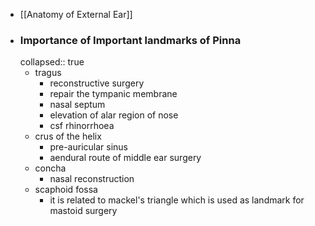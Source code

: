 - [[Anatomy of External Ear]]
- ### Importance of Important landmarks of Pinna
  collapsed:: true
	- tragus
		- reconstructive surgery
		- repair the tympanic membrane
		- nasal septum
		- elevation of alar region of nose
		- csf rhinorrhoea
	- crus of the helix
		- pre-auricular sinus
		- aendural route of middle ear surgery
	- concha
		- nasal reconstruction
	- scaphoid fossa
		- it is related to mackel's triangle which is used as landmark for mastoid surgery